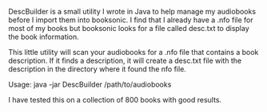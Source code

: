 DescBuilder is a small utility I wrote in Java to help manage my audiobooks before I import them into booksonic.  I find that I already have a .nfo file for most of my books but booksonic looks for a file called desc.txt to display the book information.

This little utility will scan your audiobooks for a .nfo file that contains a book description.  If it finds a description, it will create a desc.txt file with the description in the directory where it found the nfo file.

Usage: java -jar DescBuilder /path/to/audiobooks

I have tested this on a collection of 800 books with good results.
